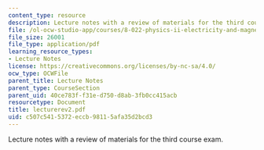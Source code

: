 ```yaml
---
content_type: resource
description: Lecture notes with a review of materials for the third course exam.
file: /ol-ocw-studio-app/courses/8-022-physics-ii-electricity-and-magnetism-fall-2006/c507c5415372eccb98115afa35d2bcd3_lecturerev2.pdf
file_size: 26001
file_type: application/pdf
learning_resource_types:
- Lecture Notes
license: https://creativecommons.org/licenses/by-nc-sa/4.0/
ocw_type: OCWFile
parent_title: Lecture Notes
parent_type: CourseSection
parent_uid: 40ce783f-f31e-d750-d8ab-3fb0cc415acb
resourcetype: Document
title: lecturerev2.pdf
uid: c507c541-5372-eccb-9811-5afa35d2bcd3
---
```

Lecture notes with a review of materials for the third course exam.